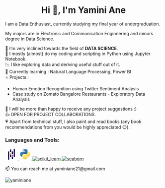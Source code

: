 <h1 align="center">Hi 👋, I'm Yamini Ane</h1>
<p align='left'>I am a Data Enthusiast, currently studying my final year of undergraduation.</p>
<p align='left'>My majors are in Electronic and Communication Enginnering and minors degree in Data Science.</p>

👀 I’m very inclined towards the field of **DATA SCIENCE**. </br>
🎯 I mostly (almost) do my coding and scripting in Python using Jupyter Notebook. </br>
📉 I like exploring data and deriving useful stuff out of it. </br>
🧠 Currently learning : Natural Language Processing, Power BI</br>
⭐ Projects  :
   * Human Emotion Recognition using Twitter Sentiment Analysis
   * Case study on Zomato Bangalore Restaurants - Exploratory Data Analysis</p>
   
🔭 I will be more than happy to receive any project suggestions :) </br>
👍 OPEN FOR PROJECT COLLABORATIONS. </br>
💗 Apart from technical stuff, I also paint and read books (any book </br>
   recommendations from you would be highly appreciated 😉).
   
<!-- - 📝 I regularly write articles on https://www.analyticsvidhya.com/user/Yamini_Ane -->

<h3 align="left">Languages and Tools:</h3>
<p align="left"> <a href="https://pandas.pydata.org/" target="_blank" rel="noreferrer"> <img src="https://raw.githubusercontent.com/devicons/devicon/2ae2a900d2f041da66e950e4d48052658d850630/icons/pandas/pandas-original.svg" alt="pandas" width="40" height="40"/> </a> <a href="https://www.python.org" target="_blank" rel="noreferrer"> <img src="https://raw.githubusercontent.com/devicons/devicon/master/icons/python/python-original.svg" alt="python" width="40" height="40"/> </a> <a href="https://scikit-learn.org/" target="_blank" rel="noreferrer"> <img src="https://upload.wikimedia.org/wikipedia/commons/0/05/Scikit_learn_logo_small.svg" alt="scikit_learn" width="40" height="40"/> </a> <a href="https://seaborn.pydata.org/" target="_blank" rel="noreferrer"> <img src="https://seaborn.pydata.org/_images/logo-mark-lightbg.svg" alt="seaborn" width="40" height="40"/> </a> </p>

<!-- # <h3 align="left">Connect with me:</h3>
[//]: # <p align="left">
[//]: # <a href="https://linkedin.com/in/https://www.linkedin.com/in/yamini-ane-5781b1211/" target="blank"><img align="center" 
[//]: # src="https://raw.githubusercontent.com/rahuldkjain/github-profile-readme-generator/master/src/images/icons/Social/linked-in-alt.svg" 
[//]: # alt="https://www.linkedin.com/in/yamini-ane-5781b1211/" height="30" width="40" /></a>
</p>  -->
<p aling='left'> 📫 You can reach me at yaminiane21@gmail.com </p>

<p align="left"> <img src="https://komarev.com/ghpvc/?username=yaminiane&label=Profile%20views&color=0e75b6&style=flat" alt="yaminiane" /> </p>
